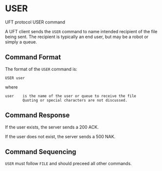 # USER

UFT protocol USER command

A UFT client sends the `USER` command to name intended recipient
of the file being sent. The recipient is typically an end user,
but may be a robot or simply a queue.

## Command Format

The format of the `USER` command is:

    USER user

where

    user    is the name of the user or queue to receive the file
            Quoting or special characters are not discussed.

## Command Response

If the user exists, the server sends a 200 ACK.

If the user does not exist, the server sends a 500 NAK.

## Command Sequencing

`USER` must follow `FILE` and should preceed all other commands.



